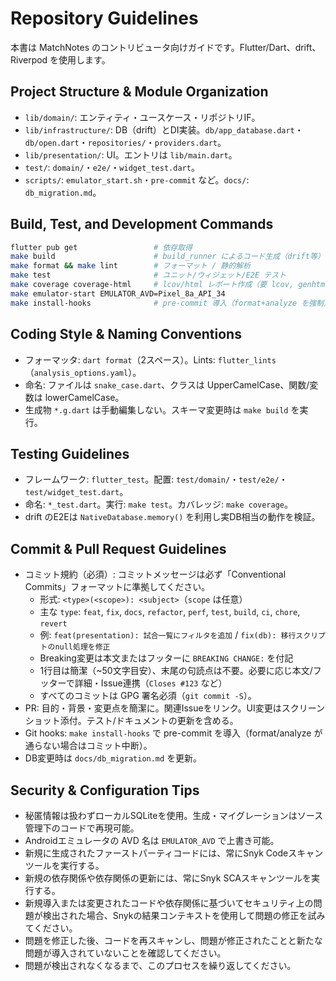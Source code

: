 # Repository Guidelines

本書は MatchNotes のコントリビュータ向けガイドです。Flutter/Dart、drift、Riverpod を使用します。

## Project Structure & Module Organization
- `lib/domain/`: エンティティ・ユースケース・リポジトリIF。
- `lib/infrastructure/`: DB（drift）とDI実装。`db/app_database.dart`・`db/open.dart`・`repositories/`・`providers.dart`。
- `lib/presentation/`: UI。エントリは `lib/main.dart`。
- `test/`: `domain/`・`e2e/`・`widget_test.dart`。
- `scripts/`: `emulator_start.sh`・`pre-commit` など。`docs/`: `db_migration.md`。

## Build, Test, and Development Commands
```bash
flutter pub get                 # 依存取得
make build                      # build_runner によるコード生成（drift等）
make format && make lint        # フォーマット / 静的解析
make test                       # ユニット/ウィジェット/E2E テスト
make coverage coverage-html     # lcov/html レポート作成（要 lcov, genhtml）
make emulator-start EMULATOR_AVD=Pixel_8a_API_34
make install-hooks              # pre-commit 導入（format+analyze を強制）
```

## Coding Style & Naming Conventions
- フォーマッタ: `dart format`（2スペース）。Lints: `flutter_lints`（`analysis_options.yaml`）。
- 命名: ファイルは `snake_case.dart`、クラスは UpperCamelCase、関数/変数は lowerCamelCase。
- 生成物 `*.g.dart` は手動編集しない。スキーマ変更時は `make build` を実行。

## Testing Guidelines
- フレームワーク: `flutter_test`。配置: `test/domain/`・`test/e2e/`・`test/widget_test.dart`。
- 命名: `*_test.dart`。実行: `make test`。カバレッジ: `make coverage`。
- drift のE2Eは `NativeDatabase.memory()` を利用し実DB相当の動作を検証。

## Commit & Pull Request Guidelines
- コミット規約（必須）: コミットメッセージは必ず「Conventional Commits」フォーマットに準拠してください。
  - 形式: `<type>(<scope>): <subject>`（`scope` は任意）
  - 主な `type`: `feat`, `fix`, `docs`, `refactor`, `perf`, `test`, `build`, `ci`, `chore`, `revert`
  - 例: `feat(presentation): 試合一覧にフィルタを追加` / `fix(db): 移行スクリプトのnull処理を修正`
  - Breaking変更は本文またはフッターに `BREAKING CHANGE:` を付記
  - 1行目は簡潔（~50文字目安）、末尾の句読点は不要。必要に応じ本文/フッターで詳細・Issue連携（`Closes #123` など）
  - すべてのコミットは GPG 署名必須（`git commit -S`）。
- PR: 目的・背景・変更点を簡潔に。関連Issueをリンク。UI変更はスクリーンショット添付。テスト/ドキュメントの更新を含める。
- Git hooks: `make install-hooks` で pre-commit を導入（format/analyze が通らない場合はコミット中断）。
- DB変更時は `docs/db_migration.md` を更新。

## Security & Configuration Tips
- 秘匿情報は扱わずローカルSQLiteを使用。生成・マイグレーションはソース管理下のコードで再現可能。
- Androidエミュレータの AVD 名は `EMULATOR_AVD` で上書き可能。
- 新規に生成されたファーストパーティコードには、常にSnyk Codeスキャンツールを実行する。
- 新規の依存関係や依存関係の更新には、常にSnyk SCAスキャンツールを実行する。
- 新規導入または変更されたコードや依存関係に基づいてセキュリティ上の問題が検出された場合、Snykの結果コンテキストを使用して問題の修正を試みてください。
- 問題を修正した後、コードを再スキャンし、問題が修正されたことと新たな問題が導入されていないことを確認してください。
- 問題が検出されなくなるまで、このプロセスを繰り返してください。

